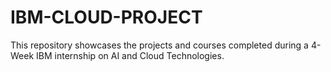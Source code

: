 # IBM-CLOUD-PROJECT
This repository showcases the projects and courses completed during a 4-Week IBM internship on AI and Cloud Technologies.
